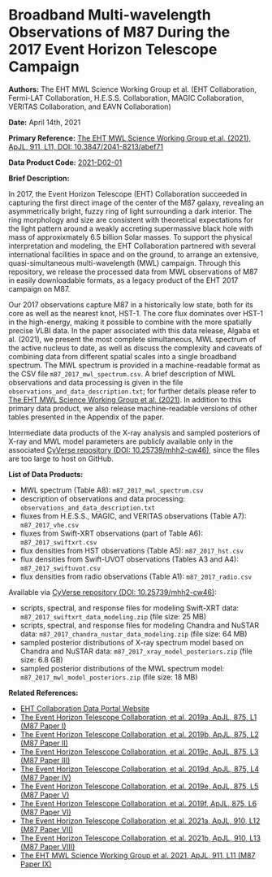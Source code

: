 # Broadband Multi-wavelength Observations of M87 During the 2017 Event Horizon Telescope Campaign

**Authors:** The EHT MWL Science Working Group et al. (EHT Collaboration, Fermi-LAT Collaboration, H.E.S.S. Collaboration, MAGIC Collaboration, VERITAS Collaboration, and EAVN Collaboration)

**Date:** April 14th, 2021

**Primary Reference:** [The EHT MWL Science Working Group et al. (2021), ApJL, 911, L11, DOI: 10.3847/2041-8213/abef71](https://doi.org/10.3847/2041-8213/abef71)

**Data Product Code:** [2021-D02-01](https://eventhorizontelescope.org/for-astronomers/data)

**Brief Description:**

In 2017, the Event Horizon Telescope (EHT) Collaboration succeeded in capturing the first direct image of the center of the M87 galaxy, revealing an asymmetrically bright, fuzzy ring of light surrounding a dark interior. The ring morphology and size are consistent with theoretical expectations for the light pattern around a weakly accreting supermassive black hole with mass of approxixmately 6.5 billion Solar masses. To support the physical interpretation and modeling, the EHT Collaboration partnered with several international facilities in space and on the ground, to arrange an extensive, quasi-simultaneous multi-wavelength (MWL) campaign. Through this repository, we release the processed data from MWL observations of M87 in easily downloadable formats, as a legacy product of the EHT 2017 campaign on M87.

Our 2017 observations capture M87 in a historically low state, both for its core as well as the nearest knot, HST-1. The core flux dominates over HST-1 in the high-energy, making it possible to combine with the more spatially precise VLBI data. In the paper associated with this data release, Algaba et al. (2021), we present the most complete simultaneous, MWL spectrum of the active nucleus to date, as well as discuss the complexity and caveats of combining data from different spatial scales into a single broadband spectrum. The MWL spectrum is provided in a machine-readable format as the CSV file `m87_2017_mwl_spectrum.csv`. A brief description of MWL observations and data processing is given in the file `observations_and_data_description.txt`; for further details please refer to [The EHT MWL Science Working Group et al. (2021)](https://doi.org/10.3847/2041-8213/abef71). In addition to this primary data product, we also release machine-readable versions of other tables presented in the Appendix of the paper.

Intermediate data products of the X-ray analysis and sampled posteriors of X-ray and MWL model parameters are publicly available only in the associated [CyVerse repository (DOI: 10.25739/mhh2-cw46)](https://datacommons.cyverse.org/browse/iplant/home/shared/commons_repo/curated/EHTC_M87mwl2017_Apr2021), since the files are too large to host on GitHub.

**List of Data Products:**

- MWL spectrum (Table A8): `m87_2017_mwl_spectrum.csv`
- description of observations and data processing: `observations_and_data_description.txt`
- fluxes from H.E.S.S., MAGIC, and VERITAS observations (Table A7): `m87_2017_vhe.csv`
- fluxes from Swift-XRT observations (part of Table A6): `m87_2017_swiftxrt.csv`
- flux densities from HST observations (Table A5): `m87_2017_hst.csv`
- flux densities from Swift-UVOT observations (Tables A3 and A4): `m87_2017_swiftuvot.csv`
- flux densities from radio observations (Table A1): `m87_2017_radio.csv`

Available via [CyVerse repository (DOI: 10.25739/mhh2-cw46)](https://datacommons.cyverse.org/browse/iplant/home/shared/commons_repo/curated/EHTC_M87mwl2017_Apr2021):
- scripts, spectral, and response files for modeling Swift-XRT data: `m87_2017_swiftxrt_data_modeling.zip` (file size: 25 MB)
- scripts, spectral, and response files for modeling Chandra and NuSTAR data: `m87_2017_chandra_nustar_data_modeling.zip` (file size: 64 MB)
- sampled posterior distributions of X-ray spectrum model based on Chandra and NuSTAR data: `m87_2017_xray_model_posteriors.zip` (file size: 6.8 GB)
- sampled posterior distributions of the MWL spectrum model: `m87_2017_mwl_model_posteriors.zip` (file size: 18 MB)

**Related References:**

- [EHT Collaboration Data Portal Website](https://eventhorizontelescope.org/for-astronomers/data)
- [The Event Horizon Telescope Collaboration, et al. 2019a, ApJL, 875, L1 (M87 Paper I)](https://doi.org/10.3847/2041-8213/ab0ec7)
- [The Event Horizon Telescope Collaboration, et al. 2019b, ApJL, 875, L2 (M87 Paper II)](https://doi.org/10.3847/2041-8213/ab0c96)
- [The Event Horizon Telescope Collaboration, et al. 2019c, ApJL, 875, L3 (M87 Paper III)](https://doi.org/10.3847/2041-8213/ab0c57)
- [The Event Horizon Telescope Collaboration, et al. 2019d, ApJL, 875, L4 (M87 Paper IV)](https://doi.org/10.3847/2041-8213/ab0e85)
- [The Event Horizon Telescope Collaboration, et al. 2019e, ApJL, 875, L5 (M87 Paper V)](https://doi.org/10.3847/2041-8213/ab0f43)
- [The Event Horizon Telescope Collaboration, et al. 2019f, ApJL, 875, L6 (M87 Paper VI)](https://doi.org/10.3847/2041-8213/ab1141)
- [The Event Horizon Telescope Collaboration, et al. 2021a, ApJL, 910, L12 (M87 Paper VII)](https://doi.org/10.3847/2041-8213/abe71d)
- [The Event Horizon Telescope Collaboration, et al. 2021b, ApJL, 910, L13 (M87 Paper VIII)](https://doi.org/10.3847/2041-8213/abe4de)
- [The EHT MWL Science Working Group et al. 2021, ApJL, 911, L11 (M87 Paper IX)](https://doi.org/10.3847/2041-8213/abef71)

